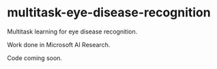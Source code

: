 # multitask-eye-disease-recognition
Multitask learning for eye disease recognition. 

Work done in Microsoft AI Research. 

Code coming soon. 


